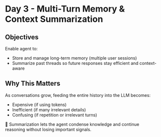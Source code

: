 # Day 3 - Multi-Turn Memory & Context Summarization

## Objectives

Enable agent to:
- Store and manage long-term memory (multiple user sessions)
- Summarize past threads so future responses stay efficient and context-aware

## Why This Matters
As conversations grow, feeding the entire history into the LLM becomes:
- Expensive (if using tokens)
- Inefficient (if many irrelevant details)
- Confusing (if repetition or irrelevant turns)

🔁 Summarization lets the agent condense knowledge and continue reasoning without losing important signals.

